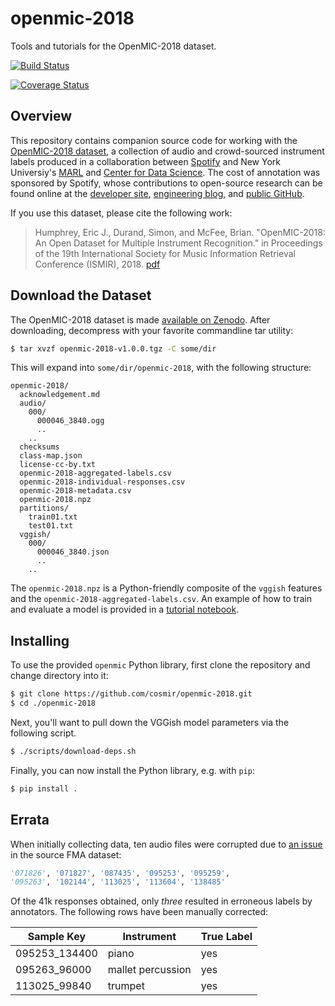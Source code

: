 # openmic-2018
Tools and tutorials for the OpenMIC-2018 dataset.

[![Build Status](https://travis-ci.com/cosmir/openmic-2018.svg?branch=master)](https://travis-ci.com/cosmir/openmic-2018)

[![Coverage Status](https://coveralls.io/repos/github/cosmir/openmic-2018/badge.svg?branch=master)](https://coveralls.io/github/cosmir/openmic-2018?branch=master)

## Overview

This repository contains companion source code for working with the [OpenMIC-2018 dataset](https://zenodo.org/record/1432913#.W6dPeJNKjOR), a collection of audio and crowd-sourced instrument labels produced in a collaboration between [Spotify](https://spotify.com/) and New York Universiy's [MARL](https://steinhardt.nyu.edu/marl/) and [Center for Data Science](https://cds.nyu.edu). The cost of annotation was sponsored by Spotify, whose contributions to open-source research can be found online at the [developer site](http://developer.spotify.com/), [engineering blog](https://labs.spotify.com/), and [public GitHub](https://spotify.github.io/).

If you use this dataset, please cite the following work:

> Humphrey, Eric J., Durand, Simon, and McFee, Brian. "OpenMIC-2018: An Open Dataset for Multiple Instrument Recognition." in Proceedings of the 19th International Society for Music Information Retrieval Conference (ISMIR), 2018. [pdf](https://bmcfee.github.io/papers/ismir2018_openmic.pdf)


## Download the Dataset

The OpenMIC-2018 dataset is made [available on Zenodo](https://zenodo.org/record/1432913#.W6dPeJNKjOR). After downloading, decompress with your favorite commandline tar utility:

```bash
$ tar xvzf openmic-2018-v1.0.0.tgz -C some/dir
```

This will expand into `some/dir/openmic-2018`, with the following structure:

```
openmic-2018/
  acknowledgement.md
  audio/
    000/
      000046_3840.ogg
      ..
    ..
  checksums
  class-map.json
  license-cc-by.txt
  openmic-2018-aggregated-labels.csv
  openmic-2018-individual-responses.csv
  openmic-2018-metadata.csv
  openmic-2018.npz
  partitions/
    train01.txt
    test01.txt
  vggish/
    000/
      000046_3840.json
      ..
    ..
```

The `openmic-2018.npz` is a Python-friendly composite of the `vggish` features and the `openmic-2018-aggregated-labels.csv`. An example of how to train and evaluate a model is provided in a [tutorial notebook](http://tbd).


## Installing

To use the provided `openmic` Python library, first clone the repository and change directory into it:

```bash
$ git clone https://github.com/cosmir/openmic-2018.git
$ cd ./openmic-2018
```

Next, you'll want to pull down the VGGish model parameters via the following script.

```bash
$ ./scripts/download-deps.sh
```

Finally, you can now install the Python library, e.g. with `pip`:

```bash
$ pip install .
```

## Errata

When initially collecting data, ten audio files were corrupted due to [an issue](https://github.com/mdeff/fma/issues/27) in the source FMA dataset:

```python
'071826', '071827', '087435', '095253', '095259',
'095263', '102144', '113025', '113604', '138485'
```

Of the 41k responses obtained, only _three_ resulted in erroneous labels by annotators.
The following rows have been manually corrected:

Sample Key | Instrument | True Label
--- | --- | ---
095253_134400 | piano | yes
095263_96000 | mallet percussion | yes
113025_99840 | trumpet | yes
